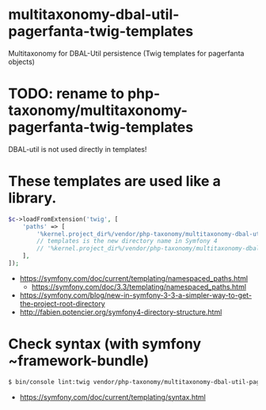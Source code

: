 # multitaxonomy-dbal-util-pagerfanta-twig-templates
Multitaxonomy for DBAL-Util persistence (Twig templates for pagerfanta objects)

# TODO: rename to php-taxonomy/multitaxonomy-pagerfanta-twig-templates
DBAL-util is not used directly in templates!

# These templates are used like a library.

```php
$c->loadFromExtension('twig', [
    'paths' => [
        '%kernel.project_dir%/vendor/php-taxonomy/multitaxonomy-dbal-util-pagerfanta-twig-templates' => 'MultiTaxonomyDbalUtilBundle',
        // templates is the new directory name in Symfony 4
        // '%kernel.project_dir%/vendor/php-taxonomy/multitaxonomy-dbal-util-bundle/Resources/views' => 'MultiTaxonomyDbalUtilBundle',
    ],
]);
```

* https://symfony.com/doc/current/templating/namespaced_paths.html
  * https://symfony.com/doc/3.3/templating/namespaced_paths.html
* https://symfony.com/blog/new-in-symfony-3-3-a-simpler-way-to-get-the-project-root-directory
* http://fabien.potencier.org/symfony4-directory-structure.html

# Check syntax (with symfony ~framework-bundle)
```sh
$ bin/console lint:twig vendor/php-taxonomy/multitaxonomy-dbal-util-pagerfanta-twig-templates/
```
* https://symfony.com/doc/current/templating/syntax.html
